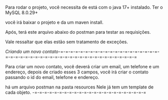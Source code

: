 Para rodar o projeto, você necessita de está com o java 17+ instalado.
Ter o MySQL 8.0.29+

você irá baixar o projeto e da um maven install.

Após, terá este arquivo abaixo do postman para testar as requisições.

Vale ressaltar que elas estão sem tratamento de exceções.

*Criando um novo contato*-=-=-=-=-=-=-=-=-=-=-=-=-=-=-=-=-=-=-=-=-=-=-=-=-=-=-=-=-=-=-=-=-=-=-=-=-=-=-=-=-=-=-=-=-=-=-=

Para criar um novo contato, você deverá criar um email, um telefone e um endereço,
depois de criado esses 3 campos, você irá criar o contato passando o id do email, telefone e endereço.

há um arquivo postman na pasta resources
Nele já tem um template de cada objeto.
-=-=-=-=-=-=-=-=-=-=-=-=-=-=-=-=-=-=-=-=-=-=-=
